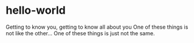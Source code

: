 # hello-world
Getting to know you, getting to know all about you
One of these things is not like the other... One of these things is just not the same.
